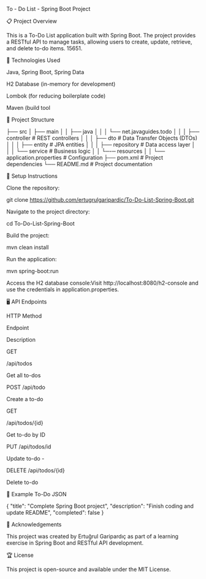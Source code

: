 To - Do List - Spring Boot Project
 
📋 Project Overview

This is a To-Do List application built with Spring Boot. The project provides a RESTful API to manage tasks, allowing users to create, update, retrieve, and delete to-do items. 15651.

🚀 Technologies Used

Java,
Spring Boot,
Spring Data

H2 Database (in-memory for development)

Lombok (for reducing boilerplate code)

Maven (build tool

🧩 Project Structure

├── src
│   ├── main
│   │   ├── java
│   │   │   └── net.javaguides.todo
│   │   │       ├── controller  # REST controllers
│   │   │       ├── dto         # Data Transfer Objects (DTOs)
│   │   │       ├── entity      # JPA entities
│   │   │       ├── repository  # Data access layer
│   │   │       └── service     # Business logic
│   │   └─-─ resources
│   │       └── application.properties # Configuration
├── pom.xml                      # Project dependencies
└── README.md                     # Project documentation

🔧 Setup Instructions

Clone the repository:

git clone https://github.com/ertugrulgaripardic/To-Do-List-Spring-Boot.git

Navigate to the project directory:

cd To-Do-List-Spring-Boot

Build the project:

mvn clean install

Run the application:

mvn spring-boot:run

Access the H2 database console:Visit http://localhost:8080/h2-console and use the credentials in application.properties.

🖥️ API Endpoints

HTTP Method

Endpoint

Description

GET

/api/todos

Get all to-dos

POST
/api/todo

Create a to-do

GET

/api/todos/{id}

Get to-do by ID

PUT
/api/todos/id

Update to-do - 

DELETE /api/todos/{id}

Delete to-do

📝 Example To-Do JSON

{
  "title": "Complete Spring Boot project",
  "description": "Finish coding and update README",
  "completed": false
}

📢 Acknowledgements

This project was created by Ertuğrul Garipardıç as part of a learning exercise in Spring Boot and RESTful API development.

🏆 License

This project is open-source and available under the MIT License.

